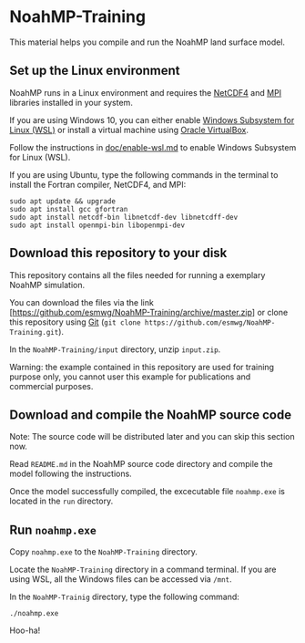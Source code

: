 # NoahMP-Training

This material helps you compile and run the NoahMP land surface model.

## Set up the Linux environment

NoahMP runs in a Linux environment and requires the [NetCDF4](https://www.unidata.ucar.edu/software/netcdf/) and [MPI](https://en.wikipedia.org/wiki/Message_Passing_Interface) libraries installed in your system.

If you are using Windows 10, you can either enable [Windows Subsystem for Linux (WSL)](https://docs.microsoft.com/en-us/windows/wsl/about) or install a virtual machine using [Oracle VirtualBox](https://www.virtualbox.org).

Follow the instructions in [doc/enable-wsl.md](doc/enable-wsl.md) to enable Windows Subsystem for Linux (WSL). 

If you are using Ubuntu, type the following commands in the terminal to install the Fortran compiler, NetCDF4, and MPI:
```
sudo apt update && upgrade
sudo apt install gcc gfortran
sudo apt install netcdf-bin libnetcdf-dev libnetcdff-dev
sudo apt install openmpi-bin libopenmpi-dev
```

## Download this repository to your disk

This repository contains all the files needed for running a exemplary NoahMP simulation.

You can download the files via the link [https://github.com/esmwg/NoahMP-Training/archive/master.zip] or clone this repository using [Git](https://git-scm.com/) (`git clone https://github.com/esmwg/NoahMP-Training.git`).

In the `NoahMP-Training/input` directory, unzip `input.zip`.

Warning: the example contained in this repository are used for training purpose only, you cannot user this example for publications and commercial purposes.

## Download and compile the NoahMP source code

Note: The source code will be distributed later and you can skip this section now.

Read `README.md` in the NoahMP source code directory and compile the model following the instructions.

Once the model successfully compiled, the excecutable file `noahmp.exe` is located in the `run` directory.


## Run `noahmp.exe`

Copy `noahmp.exe` to the `NoahMP-Training` directory.

Locate the `NoahMP-Training` directory in a command terminal. If you are using WSL, all the Windows files can be accessed via `/mnt`.

In the `NoahMP-Trainig` directory, type the following command:
```
./noahmp.exe
```

Hoo-ha!
